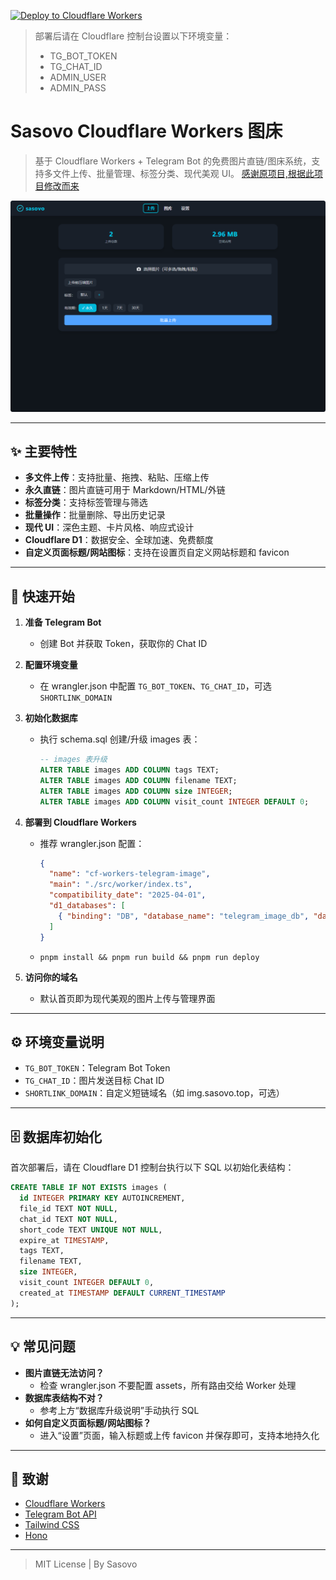 [![Deploy to Cloudflare Workers](https://deploy.workers.cloudflare.com/button?projectName=cf-workers-telegram-image)](https://deploy.workers.cloudflare.com/?url=https://github.com/pasovo/cf-workers-telegram-image)

> 部署后请在 Cloudflare 控制台设置以下环境变量：
> - TG_BOT_TOKEN
> - TG_CHAT_ID
> - ADMIN_USER
> - ADMIN_PASS

# Sasovo Cloudflare Workers 图床

> 基于 Cloudflare Workers + Telegram Bot 的免费图片直链/图床系统，支持多文件上传、批量管理、标签分类、现代美观 UI。
[感谢原项目,根据此项目修改而来](https://github.com/houhoz/cf-workers-telegram-image)

![screenshot](./preview.png)

---

## ✨ 主要特性

- **多文件上传**：支持批量、拖拽、粘贴、压缩上传
- **永久直链**：图片直链可用于 Markdown/HTML/外链
- **标签分类**：支持标签管理与筛选
- **批量操作**：批量删除、导出历史记录
- **现代 UI**：深色主题、卡片风格、响应式设计
- **Cloudflare D1**：数据安全、全球加速、免费额度
- **自定义页面标题/网站图标**：支持在设置页自定义网站标题和 favicon

---

## 🚀 快速开始

1. **准备 Telegram Bot**
   - 创建 Bot 并获取 Token，获取你的 Chat ID

2. **配置环境变量**
   - 在 wrangler.json 中配置 `TG_BOT_TOKEN`、`TG_CHAT_ID`，可选 `SHORTLINK_DOMAIN`

3. **初始化数据库**
   - 执行 schema.sql 创建/升级 images 表：
     ```sql
     -- images 表升级
     ALTER TABLE images ADD COLUMN tags TEXT;
     ALTER TABLE images ADD COLUMN filename TEXT;
     ALTER TABLE images ADD COLUMN size INTEGER;
     ALTER TABLE images ADD COLUMN visit_count INTEGER DEFAULT 0;
     ```

4. **部署到 Cloudflare Workers**
   - 推荐 wrangler.json 配置：
     ```json
     {
       "name": "cf-workers-telegram-image",
       "main": "./src/worker/index.ts",
       "compatibility_date": "2025-04-01",
       "d1_databases": [
         { "binding": "DB", "database_name": "telegram_image_db", "database_id": "xxxx" }
       ]
     }
     ```
   - `pnpm install && pnpm run build && pnpm run deploy`

5. **访问你的域名**
   - 默认首页即为现代美观的图片上传与管理界面

---

## ⚙️ 环境变量说明

- `TG_BOT_TOKEN`：Telegram Bot Token
- `TG_CHAT_ID`：图片发送目标 Chat ID
- `SHORTLINK_DOMAIN`：自定义短链域名（如 img.sasovo.top，可选）

---

## 🗄️ 数据库初始化

首次部署后，请在 Cloudflare D1 控制台执行以下 SQL 以初始化表结构：

```sql
CREATE TABLE IF NOT EXISTS images (
  id INTEGER PRIMARY KEY AUTOINCREMENT,
  file_id TEXT NOT NULL,
  chat_id TEXT NOT NULL,
  short_code TEXT UNIQUE NOT NULL,
  expire_at TIMESTAMP,
  tags TEXT,
  filename TEXT,
  size INTEGER,
  visit_count INTEGER DEFAULT 0,
  created_at TIMESTAMP DEFAULT CURRENT_TIMESTAMP
);
```

---

## 💡 常见问题

- **图片直链无法访问？**
  - 检查 wrangler.json 不要配置 assets，所有路由交给 Worker 处理
- **数据库表结构不对？**
  - 参考上方“数据库升级说明”手动执行 SQL
- **如何自定义页面标题/网站图标？**
  - 进入“设置”页面，输入标题或上传 favicon 并保存即可，支持本地持久化

---

## 🙏 致谢

- [Cloudflare Workers](https://workers.cloudflare.com/)
- [Telegram Bot API](https://core.telegram.org/bots/api)
- [Tailwind CSS](https://tailwindcss.com/)
- [Hono](https://hono.dev/)

---

> MIT License | By Sasovo
